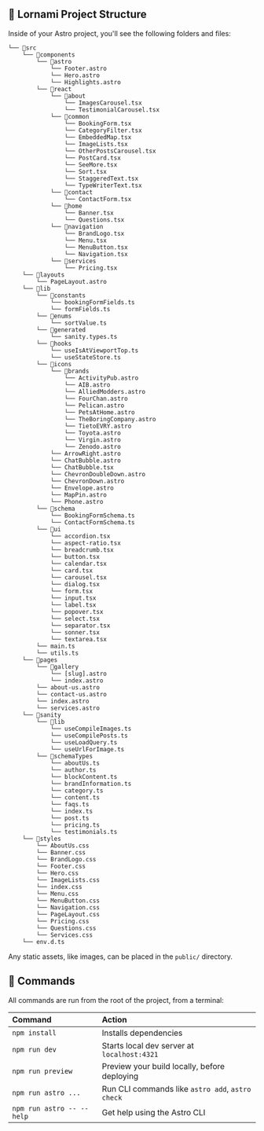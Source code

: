 ## 🚀 Lornami Project Structure

Inside of your Astro project, you'll see the following folders and files:

```text
└── 📁src
    └── 📁components
        └── 📁astro
            └── Footer.astro
            └── Hero.astro
            └── Highlights.astro
        └── 📁react
            └── 📁about
                └── ImagesCarousel.tsx
                └── TestimonialCarousel.tsx
            └── 📁common
                └── BookingForm.tsx
                └── CategoryFilter.tsx
                └── EmbeddedMap.tsx
                └── ImageLists.tsx
                └── OtherPostsCarousel.tsx
                └── PostCard.tsx
                └── SeeMore.tsx
                └── Sort.tsx
                └── StaggeredText.tsx
                └── TypeWriterText.tsx
            └── 📁contact
                └── ContactForm.tsx
            └── 📁home
                └── Banner.tsx
                └── Questions.tsx
            └── 📁navigation
                └── BrandLogo.tsx
                └── Menu.tsx
                └── MenuButton.tsx
                └── Navigation.tsx
            └── 📁services
                └── Pricing.tsx
    └── 📁layouts
        └── PageLayout.astro
    └── 📁lib
        └── 📁constants
            └── bookingFormFields.ts
            └── formFields.ts
        └── 📁enums
            └── sortValue.ts
        └── 📁generated
            └── sanity.types.ts
        └── 📁hooks
            └── useIsAtViewportTop.ts
            └── useStateStore.ts
        └── 📁icons
            └── 📁brands
                └── ActivityPub.astro
                └── AIB.astro
                └── AlliedModders.astro
                └── FourChan.astro
                └── Pelican.astro
                └── PetsAtHome.astro
                └── TheBoringCompany.astro
                └── TietoEVRY.astro
                └── Toyota.astro
                └── Virgin.astro
                └── Zenodo.astro
            └── ArrowRight.astro
            └── ChatBubble.astro
            └── ChatBubble.tsx
            └── ChevronDoubleDown.astro
            └── ChevronDown.astro
            └── Envelope.astro
            └── MapPin.astro
            └── Phone.astro
        └── 📁schema
            └── BookingFormSchema.ts
            └── ContactFormSchema.ts
        └── 📁ui
            └── accordion.tsx
            └── aspect-ratio.tsx
            └── breadcrumb.tsx
            └── button.tsx
            └── calendar.tsx
            └── card.tsx
            └── carousel.tsx
            └── dialog.tsx
            └── form.tsx
            └── input.tsx
            └── label.tsx
            └── popover.tsx
            └── select.tsx
            └── separator.tsx
            └── sonner.tsx
            └── textarea.tsx
        └── main.ts
        └── utils.ts
    └── 📁pages
        └── 📁gallery
            └── [slug].astro
            └── index.astro
        └── about-us.astro
        └── contact-us.astro
        └── index.astro
        └── services.astro
    └── 📁sanity
        └── 📁lib
            └── useCompileImages.ts
            └── useCompilePosts.ts
            └── useLoadQuery.ts
            └── useUrlForImage.ts
        └── 📁schemaTypes
            └── aboutUs.ts
            └── author.ts
            └── blockContent.ts
            └── brandInformation.ts
            └── category.ts
            └── content.ts
            └── faqs.ts
            └── index.ts
            └── post.ts
            └── pricing.ts
            └── testimonials.ts
    └── 📁styles
        └── AboutUs.css
        └── Banner.css
        └── BrandLogo.css
        └── Footer.css
        └── Hero.css
        └── ImageLists.css
        └── index.css
        └── Menu.css
        └── MenuButton.css
        └── Navigation.css
        └── PageLayout.css
        └── Pricing.css
        └── Questions.css
        └── Services.css
    └── env.d.ts
```

Any static assets, like images, can be placed in the `public/` directory.

## 🧞 Commands

All commands are run from the root of the project, from a terminal:

| Command                   | Action                                           |
| :------------------------ | :----------------------------------------------- |
| `npm install`             | Installs dependencies                            |
| `npm run dev`             | Starts local dev server at `localhost:4321`      |
| `npm run preview`         | Preview your build locally, before deploying     |
| `npm run astro ...`       | Run CLI commands like `astro add`, `astro check` |
| `npm run astro -- --help` | Get help using the Astro CLI                     |
